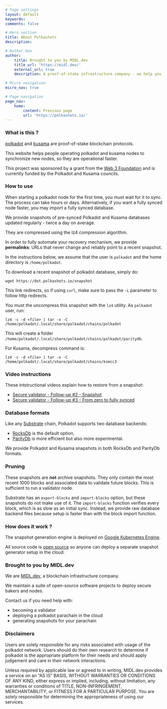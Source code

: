 ```yaml
---
# Page settings
layout: default
keywords:
comments: false

# Hero section
title: About Polkashots
description: 

# Author box
author:
    title: Brought to you by MIDL.dev
    title_url: 'https://midl.dev/'
    external_url: true
    description: A proof-of-stake infrastructure company - we help you validate your DOT. <a href="https://MIDL.dev/polkadot" target="_blank">Learn more</a>.

# Micro navigation
micro_nav: true

# Page navigation
page_nav:
    home:
        content: Previous page
        url: 'https://polkashots.io/'
---
```


### What is this ?

[polkadot](https://polkadot.network) and [kusama](https://kusama.network) are proof-of-stake blockchain protocols.

This website helps people operating polkadot and kusama nodes to synchronize new nodes, so they are operational faster.

This project was sponsored by a grant from the [Web 3 Foundation](https://web3.foundation/) and is currently funded by the Polkadot and Kusama councils.

### How to use

When starting a polkadot node for the first time, you must wait for it to sync. The process can take hours or days. Alternatively, if you want a fully synced node faster, you may import a fully synced database.

We provide snapshots of pre-synced Polkadot and Kusama databases updated regularly - twice a day on average.

They are compressed using the lz4 compression algorithm.

In order to fully automate your recovery mechanism, we provide **permalinks**: URLs that never change and reliably point to a recent snapshot.

In the instructions below, we assume that the user is `polkadot` and the home directory is `/home/polkadot`.

To download a recent snapshot of polkadot database, simply do:

```
wget https://dot.polkashots.io/snapshot
```

This link redirects, so if using `curl`, make sure to pass the `-L` parameter to follow http redirects.

You must the uncompress this snapshot with the `lz4` utility. As `polkadot` user, run:

```
lz4 -c -d <file> | tar -x -C /home/polkadot/.local/share/polkadot/chains/polkadot
```

This will create a folder `/home/polkadot/.local/share/polkadot/chains/polkadot/paritydb`.

For Kusama, decompress command is:

```
lz4 -c -d <file> | tar -x -C /home/polkadot/.local/share/polkadot/chains/ksmcc3
```

### Video instructions

These intstructional videos explain how to restore from a snapshot:

* [Secure validator - Follow-up #2 - Snapshot](https://www.youtube.com/watch?v=Egbf5biQGNc)
* [Secure validator - Follow-up #3 - From zero to fully synced](https://www.youtube.com/watch?v=UE6GJGvIur8)

### Database formats

Like any [Substrate](https://substrate.dev) chain, Polkadot supports two database backends:

* [RocksDb](https://rocksdb.org/) is the default option,
* [ParityDb](https://github.com/paritytech/parity-db) is more efficient but also more experimental.

We provide Polkadot and Kusama snapshots in both RocksDb and ParityDb formats.

### Pruning

These snapshots are **not** archive snapshots. They only contain the most recent 1000 blocks and associated data to validate future blocks. This is sufficient to run a validator node.

Substrate has an `export-blocks` and `import-blocks` option, but these snapshots do not make use of it. The `import-blocks` function verifies every block, which is as slow as an initial sync. Instead, we provide raw database backend files because setup is faster than with the block import function.

### How does it work ?

The snapshot generation engine is deployed on [Google Kubernetes Engine](https://cloud.google.com/kubernetes-engine).

All source code is [open source](https://github.com/midl-dev/polkadot-snapshot-generator) so anyone can deploy a separate snapshot generator setup in the cloud.


### Brought to you by MIDL.dev

We are [MIDL.dev](https://midl.dev), a blockchain infrastructure company.

We maintain a suite of open-source software projects to deploy secure bakers and nodes.

Contact us if you need help with:

* becoming a validator
* deploying a polkadot parachain in the cloud
* generating snapshots for your parachain

### Disclaimers

Users are solely responsible for any risks associated with usage of the polkadot network. Users should do their own research to determine if polkadot is the appropriate platform for their needs and should apply judgement and care in their network interactions.

Unless required by applicable law or agreed to in writing, MIDL.dev provides a service on an “AS IS” BASIS, WITHOUT WARRANTIES OR CONDITIONS OF ANY KIND, either express or implied, including, without limitation, any warranties or conditions of TITLE, NON-INFRINGEMENT, MERCHANTABILITY, or FITNESS FOR A PARTICULAR PURPOSE. You are solely responsible for determining the appropriateness of using our services.
